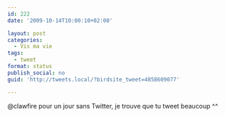 ```yaml
---
id: 222
date: '2009-10-14T10:00:10+02:00'

layout: post
categories:
  - Vis ma vie
tags:
  - tweet
format: status
publish_social: no
guid: 'http://tweets.local/?birdsite_tweet=4858609077'

---
```


@clawfire pour un jour sans Twitter, je trouve que tu tweet beaucoup ^^